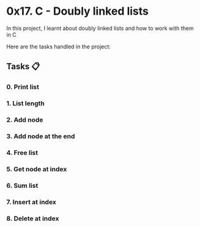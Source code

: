 # 0x17. C - Doubly linked lists

In this project, I learnt about doubly linked lists and how to work with them in C

Here are the tasks handled in the project:
## Tasks :clipboard:
### 0. Print list


### 1. List length


### 2. Add node


### 3. Add node at the end


### 4. Free list


### 5. Get node at index


### 6. Sum list


### 7. Insert at index


### 8. Delete at index




